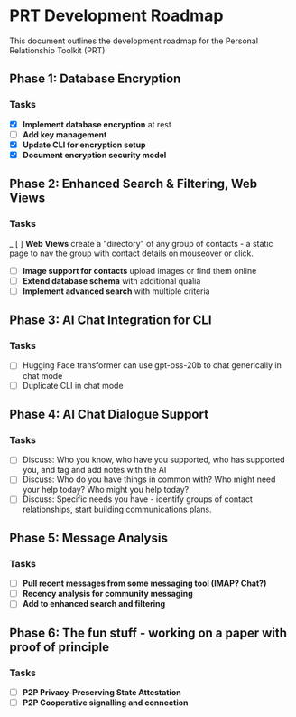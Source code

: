 # PRT Development Roadmap

This document outlines the development roadmap for the Personal Relationship Toolkit (PRT)

## Phase 1: Database Encryption 
### Tasks
- [x] **Implement database encryption** at rest
- [ ] **Add key management**
- [x] **Update CLI for encryption setup**
- [x] **Document encryption security model**

## Phase 2: Enhanced Search & Filtering, Web Views
### Tasks
_ [ ] **Web Views** create a "directory" of any group of contacts - a static page to nav the group with contact details on mouseover or click.
- [ ] **Image support for contacts** upload images or find them online
- [ ] **Extend database schema** with additional qualia
- [ ] **Implement advanced search** with multiple criteria

## Phase 3: AI Chat Integration for CLI
### Tasks
- [ ] Hugging Face transformer can use gpt-oss-20b to chat generically in chat mode
- [ ] Duplicate CLI in chat mode

## Phase 4: AI Chat Dialogue Support
### Tasks
- [ ] Discuss: Who you know, who have you supported, who has supported you, and tag and add notes with the AI
- [ ] Discuss: Who do you have things in common with?  Who might need your help today?  Who might you help today?
- [ ] Discuss: Specific needs you have - identify groups of contact relationships, start building communications plans.

## Phase 5: Message Analysis 
### Tasks
- [ ] **Pull recent messages from some messaging tool (IMAP?  Chat?)**
- [ ] **Recency analysis for community messaging**
- [ ] **Add to enhanced search and filtering**

## Phase 6: The fun stuff - working on a paper with proof of principle
### Tasks
- [ ] **P2P Privacy-Preserving State Attestation**
- [ ] **P2P Cooperative signalling and connection**
